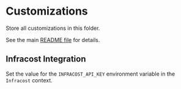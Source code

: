 # Customizations

Store all customizations in this folder.

See the main [README file](../README.md) for details.

## Infracost Integration

Set the value for the `INFRACOST_API_KEY` environment variable in the `Infracost` context.
